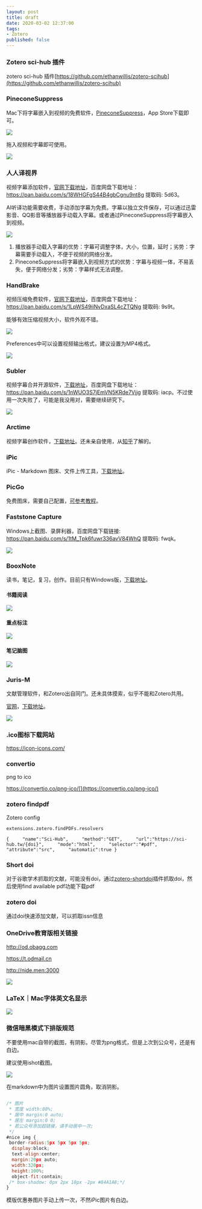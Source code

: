 ```yaml
---
layout: post
title: draft
date: 2020-03-02 12:37:00
tags: 
- Zotero
published: false
---
```


### Zotero sci-hub 插件

zotero sci-hub 插件[https://github.com/ethanwillis/zotero-scihub](https://github.com/ethanwillis/zotero-scihub)



### PineconeSuppress

Mac下将字幕嵌入到视频的免费软件，[‎PineconeSuppress](https://link.zhihu.com/?target=https%3A//apps.apple.com/cn/app/pineconesuppress/id1398134175%3Fmt%3D12%E3%80%82)，App Store下载即可。

![](https://tva1.sinaimg.cn/large/00831rSTly1gcfhaxeslgj30uw0kb0um.jpg)

拖入视频和字幕即可使用。

![](https://tva1.sinaimg.cn/large/00831rSTly1gcfhcua96dj30lq0eaaal.jpg)

### 人人译视界

视频字幕添加软件，[官网下载地址](http://www.1sj.tv/html/support/down-load.html?version=1583047494000)，百度网盘下载地址： https://pan.baidu.com/s/18WHGFgS44B4gbCgnu9nt8g 提取码: 5d63。

AI听译功能需要收费，手动添加字幕为免费。字幕以独立文件保存，可以通过迅雷影音、QQ影音等播放器手动载入字幕。或者通过PineconeSuppress将字幕嵌入到视频。

![](https://tva1.sinaimg.cn/large/00831rSTly1gcfhkdk5abj314m0q8n2i.jpg)

1. 播放器手动载入字幕的优势：字幕可调整字体，大小，位置，延时；劣势：字幕需要手动载入，不便于视频的网络分发。
2. PineconeSuppress将字幕嵌入到视频方式的优势：字幕与视频一体，不易丢失，便于网络分发；劣势：字幕样式无法调整。

### HandBrake

视频压缩免费软件，[官网下载地址](https://handbrake.fr)，百度网盘下载地址：https://pan.baidu.com/s/1LpWS49iiNvDxaSL4cZTQNg 提取码: 9s9t。

能够有效压缩视频大小，软件外观不错。

![](https://tva1.sinaimg.cn/large/00831rSTly1gcfhst0zlvj30rp0lyq5k.jpg)

Preferences中可以设置视频输出格式，建议设置为MP4格式。

![](https://tva1.sinaimg.cn/large/00831rSTly1gcfhtj74zpj30h00ggaav.jpg)

### Subler

视频字幕合并开源软件，[下载地址](https://bitbucket.org/galad87/subler/downloads/)，百度网盘下载地址：https://pan.baidu.com/s/1nWUO3S7jEmVN5KRde7Vjjg 提取码: iacp。不过使用一次失败了，可能是我没用对，需要继续研究下。

![](https://tva1.sinaimg.cn/large/00831rSTly1gcfi1hp9hfj30rp0lyq5k.jpg)

### Arctime

视频字幕创作软件，[下载地址](http://arctime.org)。还未亲自使用，从[知乎](https://www.zhihu.com/question/24677921)了解的。

### iPic

iPic - Markdown 图床、文件上传工具，[下载地址](https://toolinbox.net/iPic/)。

### PicGo

免费图床，需要自己配置，[可参考教程](https://mp.weixin.qq.com/s/d7ZSTmIqnyd6l62mVC93aA)。

### Faststone Capture

Windows上截图、录屏利器，百度网盘下载链接: https://pan.baidu.com/s/1tM_Tpk6fuwr336avV84WhQ 提取码: fwqk。

![](https://tva1.sinaimg.cn/large/00831rSTly1gcfior6s42j30lc0csq3y.jpg)



### BooxNote

读书，笔记，复习，创作。目前只有Windows版，[下载地址](http://www.bookxnote.com)。

#### 书籍阅读

![](https://tva1.sinaimg.cn/large/00831rSTly1gcfislksdoj30tt0sg132.jpg)

#### 重点标注

![](https://tva1.sinaimg.cn/large/00831rSTly1gcfite0ipej30rk0rljwn.jpg)

#### 笔记脑图

![](https://tva1.sinaimg.cn/large/00831rSTly1gcfitsx6unj30rm0rlaeg.jpg)

### Juris-M

文献管理软件，和Zotero出自同门。还未具体摸索，似乎不能和Zotero共用。

[官网](https://juris-m.github.io)，[下载地址](https://juris-m.github.io/downloads/)。

![](https://tva1.sinaimg.cn/large/00831rSTly1gcfiydxzzqj31740qagpe.jpg)

### .ico图标下载网站

https://icon-icons.com/



### convertio

png to ico

https://convertio.co/png-ico/[](https://convertio.co/png-ico/)



### zotero findpdf

Zotero config

`extensions.zotero.findPDFs.resolvers`

```
{     "name":"Sci-Hub",     "method":"GET",     "url":"https://sci-hub.tw/{doi}",     "mode":"html",     "selector":"#pdf",     "attribute":"src",     "automatic":true }
```



### Short doi

对于谷歌学术抓取的文献，可能没有doi，通过[zotero-shortdoi](https://github.com/bwiernik/zotero-shortdoi)插件抓取doi，然后使用find available pdf功能下载pdf

### zotero doi

通过doi快速添加文献，可以抓取issn信息



### OneDrive教育版相关链接

http://od.obagg.com

https://t.odmail.cn

http://nide.men:3000

![](https://tva1.sinaimg.cn/large/00831rSTly1gcp8cakgtbj30ku29878o.jpg)



### LaTeX｜Mac字体英文名显示

![](https://tva1.sinaimg.cn/large/00831rSTly1gcx0813st8j30qb0ej0y7.jpg)

### 微信暗黑模式下排版规范

不要使用mac自带的截图，有阴影。尽管为png格式，但是上次到公众号，还是有白边。

建议使用ishot截图。

![](https://tva1.sinaimg.cn/large/00831rSTly1gd2oggz5z9j30l40hn75l.jpg)

在markdown中为图片设置图片圆角，取消阴影。

```javascript

/* 图片
 * 宽度 width:80%;
 * 居中 margin:0 auto;
 * 居左 margin:0 0;
 * 若公众号添加超链接，请手动居中一次;
 */
#nice img {
 border-radius:5px 5px 5px 5px;
  display:block;
  text-align:center;
  margin:20px auto;
  width:320px;
  height:100%;
  object-fit:contain;
 /* box-shadow: 0px 2px 10px -2px #84A1A8;*/
}
```

模版优惠券图片手动上传一次，不然iPic图片有白边。